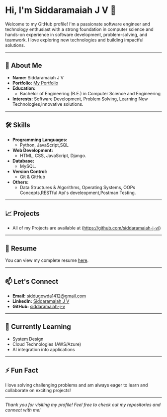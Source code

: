 # Hi, I'm Siddaramaiah J V 👋

Welcome to my GitHub profile!
I'm a passionate software engineer and technology enthusiast with a strong foundation in computer science and hands-on experience in software development, problem-solving, and teamwork. I love exploring new technologies and building impactful solutions.

---

## 💼 About Me

- **Name:** Siddaramaiah J V
- **Portfolio:** [My Portfolio](https://siddaramaiah-j-v.github.io/)
- **Education:**
  - Bachelor of Engineering (B.E.) in Computer Science and Engineering
- **Interests:** Software Development, Problem Solving, Learning New Technologies,innovative solutions.

---

## 🛠️ Skills

- **Programming Languages:**
  - Python, JavaScript,SQL
- **Web Development:**
  - HTML, CSS, JavaScript, Django.
- **Database:**
  - MySQL.
- **Version Control:**
  - Git & GitHub
- **Others:**
  - Data Structures & Algorithms, Operating Systems, OOPs Concepts,RESTful Api's develeopment,Postman Testing.

---

## 📈 Projects

- All of my Projects are available at (https://github.com/siddaramaiah-j-v/)

---

## 📃 Resume

You can view my complete resume [here](https://github.com/siddaramaiah-j-v/siddaramaiah-j-v.github.io/blob/main/siddaramaiah_J_V.pdf).

---

## 📫 Let's Connect

- **Email:** [siddugowda1412@gmail.com](mailto:siddugowda1412@gmail.com)
- **LinkedIn:** [Siddaramaiah J V](https://www.linkedin.com/in/siddaramaiah-j-v-65087b205)
- **GitHub:** [siddaramaiah-j-v](https://github.com/siddaramaiah-j-v)

---

## 🌱 Currently Learning

- System Design
- Cloud Technologies (AWS/Azure)
- AI integration into applications

---

## ⚡ Fun Fact

I love solving challenging problems and am always eager to learn and collaborate on exciting projects!

---

_Thank you for visiting my profile! Feel free to check out my repositories and connect with me!_
